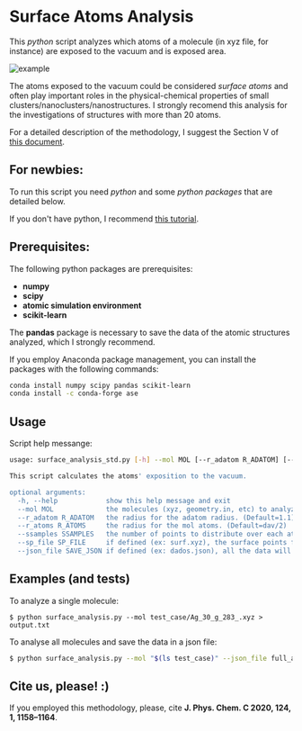 # Surface Atoms Analysis

This *python* script analyzes which atoms of a molecule (in xyz file, for instance) are exposed to the vacuum and is exposed area. 

![example](https://raw.githubusercontent.com/johnatanmucelini/surface_analysis_standalone/master/figure.png?token=AF3ZDJ3EMVHYIY3HY4G5773AQCTUS)

The atoms exposed to the vacuum could be considered *surface atoms* and often play important roles in the physical-chemical properties of small clusters/nanoclusters/nanostructures.
I strongly recomend this analysis for the investigations of structures with more than 20 atoms. 

For a detailed description of the methodology, I suggest the Section V of [this document](https://pubs.acs.org/doi/suppl/10.1021/acs.jpcc.9b09561/suppl_file/jp9b09561_si_001.pdf).


## For newbies:

To run this script you need *python* and some *python packages* that are detailed below. 

If you don't have python, I recommend [this tutorial](https://varhowto.com/install-miniconda-ubuntu-20-04/).


## Prerequisites:

The following python packages are prerequisites:
- **numpy**
- **scipy**
- **atomic simulation environment**
- **scikit-learn**

The **pandas** package is necessary to  save the data of the atomic structures analyzed, which I strongly recommend.

If you employ Anaconda package management, you can install the packages with the following commands:
```bash 
conda install numpy scipy pandas scikit-learn 
conda install -c conda-forge ase
```


## Usage

Script help messange:

```bash
usage: surface_analysis_std.py [-h] --mol MOL [--r_adatom R_ADATOM] [--r_atoms R_ATOMS] [--ssamples SSAMPLES] [--sp_file SP_FILE] [--save_json SAVE_JSON]

This script calculates the atoms' exposition to the vacuum.

optional arguments:
  -h, --help            show this help message and exit
  --mol MOL             the molecules (xyz, geometry.in, etc) to analyze.
  --r_adatom R_ADATOM   the radius for the adatom radius. (Default=1.1)
  --r_atoms R_ATOMS     the radius for the mol atoms. (Default=dav/2)
  --ssamples SSAMPLES   the number of points to distribute over each atom. (Default=1000)
  --sp_file SP_FILE     if defined (ex: surf.xyz), the surface points found will be printed in this file.
  --json_file SAVE_JSON if defined (ex: dados.json), all the data will be saved in a json file.
```


## Examples (and tests)

To analyze a single molecule:

```
$ python surface_analysis.py --mol test_case/Ag_30_g_283_.xyz > output.txt
```

To analyse all molecules and save the data in a json file:

```bash
$ python surface_analysis.py --mol "$(ls test_case)" --json_file full_analysis.json > output2.txt
```

## Cite us, please! :)

If you employed this methodology, please, cite **J. Phys. Chem. C 2020, 124, 1, 1158–1164**.
